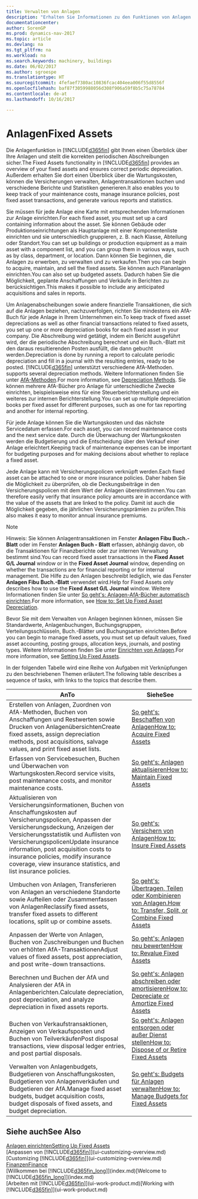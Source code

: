 ```yaml
---
title: Verwalten von Anlagen
description: "Erhalten Sie Informationen zu den Funktionen von Anlagen in Dynamics NAV und eine Übersicht , wie mit Anlagen gearbeitet wird."
documentationcenter: 
author: SorenGP
ms.prod: dynamics-nav-2017
ms.topic: article
ms.devlang: na
ms.tgt_pltfrm: na
ms.workload: na
ms.search.keywords: machinery, buildings
ms.date: 06/02/2017
ms.author: sgroespe
ms.translationtype: HT
ms.sourcegitcommit: 4fefaef7380ac10836fcac404eea006f55d8556f
ms.openlocfilehash: baf87f3059988056d308f906a59f8b5c75a78784
ms.contentlocale: de-at
ms.lasthandoff: 10/16/2017

---
```

# <a name="fixed-assets"></a><span data-ttu-id="e6170-103">Anlagen</span><span class="sxs-lookup"><span data-stu-id="e6170-103">Fixed Assets</span></span>
<span data-ttu-id="e6170-104">Die Anlagenfunktion in [!INCLUDE[d365fin](includes/d365fin_md.md)] gibt Ihnen einen Überblick über Ihre Anlagen und stellt die korrekten periodischen Abschreibungen sicher.</span><span class="sxs-lookup"><span data-stu-id="e6170-104">The Fixed Assets functionality in [!INCLUDE[d365fin](includes/d365fin_md.md)] provides an overview of your fixed assets and ensures correct periodic depreciation.</span></span> <span data-ttu-id="e6170-105">Außerdem erhalten Sie dort einen Überblick über die Wartungskosten, können die Versicherungen verwalten, Anlagentransaktionen buchen und verschiedene Berichte und Statistiken generieren.</span><span class="sxs-lookup"><span data-stu-id="e6170-105">It also enables you to keep track of your maintenance costs, manage insurance policies, post fixed asset transactions, and generate various reports and statistics.</span></span>

<span data-ttu-id="e6170-106">Sie müssen für jede Anlage eine Karte mit entsprechenden Informationen zur Anlage einrichten.</span><span class="sxs-lookup"><span data-stu-id="e6170-106">For each fixed asset, you must set up a card containing information about the asset.</span></span> <span data-ttu-id="e6170-107">Sie können Gebäude oder Produktionseinrichtungen als Hauptanlage mit einer Komponentenliste einrichten und sie unterschiedlich gruppieren, z. B. nach Klasse, Abteilung oder Standort.</span><span class="sxs-lookup"><span data-stu-id="e6170-107">You can set up buildings or production equipment as a main asset with a component list, and you can group them in various ways, such as by class, department, or location.</span></span> <span data-ttu-id="e6170-108">Dann können Sie beginnen, die Anlagen zu erwerben, zu verwalten und zu verkaufen.</span><span class="sxs-lookup"><span data-stu-id="e6170-108">Then you can begin to acquire, maintain, and sell the fixed assets.</span></span> <span data-ttu-id="e6170-109">Sie können auch Plananlagen einrichten.</span><span class="sxs-lookup"><span data-stu-id="e6170-109">You can also set up budgeted assets.</span></span> <span data-ttu-id="e6170-110">Dadurch haben Sie die Möglichkeit, geplante Anschaffungen und Verkäufe in Berichten zu berücksichtigen.</span><span class="sxs-lookup"><span data-stu-id="e6170-110">This makes it possible to include any anticipated acquisitions and sales in reports.</span></span>

<span data-ttu-id="e6170-111">Um Anlagenabscheibungen sowie andere finanzielle Transaktionen, die sich auf die Anlagen beziehen, nachzuverfolgen, richten Sie mindestens ein AfA-Buch für jede Anlage in Ihrem Unternehmen ein.</span><span class="sxs-lookup"><span data-stu-id="e6170-111">To keep track of fixed asset depreciations as well as other financial transactions related to fixed assets, you set up one or more depreciation books for each fixed asset in your company.</span></span> <span data-ttu-id="e6170-112">Die Abschreibung wird getätigt, indem ein Bericht ausgeführt wird, der die periodische Abschreibung berechnet und ein Buch.-Blatt mit den daraus resultierenden Posten ausfüllt, die dann gebucht werden.</span><span class="sxs-lookup"><span data-stu-id="e6170-112">Depreciation is done by running a report to calculate periodic depreciation and fill in a journal with the resulting entries, ready to be posted.</span></span> [!INCLUDE[d365fin](includes/d365fin_md.md)]<span data-ttu-id="e6170-113"> unterstützt verschiedene AfA-Methoden.</span><span class="sxs-lookup"><span data-stu-id="e6170-113"> supports several depreciation methods.</span></span> <span data-ttu-id="e6170-114">Weitere Informationen finden Sie unter [AfA-Methoden](fa-depreciation-methods.md).</span><span class="sxs-lookup"><span data-stu-id="e6170-114">For more information, see [Depreciation Methods](fa-depreciation-methods.md).</span></span> <span data-ttu-id="e6170-115">Sie können mehrere AfA-Bücher pro Anlage für unterschiedliche Zwecke einrichten, beispielsweise eins für eine Steuerberichterstellung und ein weiteres zur internen Berichterstellung.</span><span class="sxs-lookup"><span data-stu-id="e6170-115">You can set up multiple depreciation books per fixed asset for different purposes, such as one for tax reporting and another for internal reporting.</span></span>

<span data-ttu-id="e6170-116">Für jede Anlage können Sie die Wartungskosten und das nächste Servicedatum erfassen.</span><span class="sxs-lookup"><span data-stu-id="e6170-116">For each asset, you can record maintenance costs and the next service date.</span></span> <span data-ttu-id="e6170-117">Durch die Überwachung der Wartungskosten werden die Budgetierung und die Entscheidung über den Verkauf einer Anlage erleichtert.</span><span class="sxs-lookup"><span data-stu-id="e6170-117">Keeping track of maintenance expenses can be important for budgeting purposes and for making decisions about whether to replace a fixed asset.</span></span>

<span data-ttu-id="e6170-118">Jede Anlage kann mit Versicherungspolicen verknüpft werden.</span><span class="sxs-lookup"><span data-stu-id="e6170-118">Each fixed asset can be attached to one or more insurance policies.</span></span> <span data-ttu-id="e6170-119">Daher haben Sie die Möglichkeit zu überprüfen, ob die Deckungsbeiträge in den Versicherungspolicen mit dem Wert der Anlagen übereinstimmen.</span><span class="sxs-lookup"><span data-stu-id="e6170-119">You can therefore easily verify that insurance policy amounts are in accordance with the value of the assets that are linked to the policy.</span></span> <span data-ttu-id="e6170-120">Damit ist auch die Möglichkeit gegeben, die jährlichen Versicherungsprämien zu prüfen.</span><span class="sxs-lookup"><span data-stu-id="e6170-120">This also makes it easy to monitor annual insurance premiums.</span></span>

> [!NOTE]  
>   <span data-ttu-id="e6170-121">Hinweis: Sie können Anlagentransaktionen im Fenster **Anlagen Fibu Buch.-Blatt** oder im Fenster **Anlagen Buch - Blatt** erfassen, abhängig davon, ob die Transaktionen für Finanzberichte oder zur internen Verwaltung bestimmt sind.</span><span class="sxs-lookup"><span data-stu-id="e6170-121">You can record fixed asset transactions in the **Fixed Asset G/L Journal** window or in the **Fixed Asset Journal** window, depending on whether the transactions are for financial reporting or for internal management.</span></span> <span data-ttu-id="e6170-122">Die Hilfe zu den Anlagen beschreibt lediglich, wie das Fenster **Anlagen Fibu Buch.-Blatt** verwendet wird.</span><span class="sxs-lookup"><span data-stu-id="e6170-122">Help for Fixed Assets only describes how to use the **Fixed Asset G/L Journal** window.</span></span> <span data-ttu-id="e6170-123">Weitere Informationen finden Sie unter [So geht's: Anlagen-AfA-Bücher automatisch einrichten](fa-how-setup-depreciation.md).</span><span class="sxs-lookup"><span data-stu-id="e6170-123">For more information, see [How to: Set Up Fixed Asset Depreciation](fa-how-setup-depreciation.md).</span></span>

<span data-ttu-id="e6170-124">Bevor Sie mit dem Verwalten von Anlagen beginnen können, müssen Sie Standardwerte, Anlagenbuchungen,  Buchungsgruppen, Verteilungsschlüsseln, Buch.-Blätter und Buchungsarten einrichten.</span><span class="sxs-lookup"><span data-stu-id="e6170-124">Before you can begin to manage fixed assets, you must set up default values, fixed asset accounting, posting groups, allocation keys, journals, and posting types.</span></span> <span data-ttu-id="e6170-125">Weitere Informationen finden Sie unter [Einrichten von Anlagen](fa-setup.md).</span><span class="sxs-lookup"><span data-stu-id="e6170-125">For more information, see [Setting Up Fixed Assets](fa-setup.md).</span></span>

<span data-ttu-id="e6170-126">In der folgenden Tabelle wird eine Reihe von Aufgaben mit Verknüpfungen zu den beschriebenen Themen erläutert.</span><span class="sxs-lookup"><span data-stu-id="e6170-126">The following table describes a sequence of tasks, with links to the topics that describe them.</span></span>

| <span data-ttu-id="e6170-127">An</span><span class="sxs-lookup"><span data-stu-id="e6170-127">To</span></span> | <span data-ttu-id="e6170-128">Siehe</span><span class="sxs-lookup"><span data-stu-id="e6170-128">See</span></span> |
| --- | --- |
| <span data-ttu-id="e6170-129">Erstellen von Anlagen, Zuordnen von AfA-Methoden, Buchen von Anschaffungen und Restwerten sowie Drucken von Anlagenübersichten</span><span class="sxs-lookup"><span data-stu-id="e6170-129">Create fixed assets, assign depreciation methods, post acquisitions, salvage values, and print fixed asset lists.</span></span> |[<span data-ttu-id="e6170-130">So geht's: Beschaffen von Anlagen</span><span class="sxs-lookup"><span data-stu-id="e6170-130">How to: Acquire Fixed Assets</span></span>](fa-how-acquire.md) |
| <span data-ttu-id="e6170-131">Erfassen von Servicebesuchen, Buchen und Überwachen von Wartungskosten.</span><span class="sxs-lookup"><span data-stu-id="e6170-131">Record service visits, post maintenance costs, and monitor maintenance costs.</span></span> |[<span data-ttu-id="e6170-132">So geht's: Anlagen aktualisieren</span><span class="sxs-lookup"><span data-stu-id="e6170-132">How to: Maintain Fixed Assets</span></span>](fa-how-maintain.md) |
| <span data-ttu-id="e6170-133">Aktualisieren von Versicherungsinformationen, Buchen von Anschaffungskosten auf Versicherungspolicen, Anpassen der Versicherungsdeckung, Anzeigen der Versicherungsstatistik und Auflisten von Versicherungspolicen</span><span class="sxs-lookup"><span data-stu-id="e6170-133">Update insurance information, post acquisition costs to insurance policies, modify insurance coverage, view insurance statistics, and list insurance policies.</span></span> |[<span data-ttu-id="e6170-134">So geht's: Versichern von Anlagen</span><span class="sxs-lookup"><span data-stu-id="e6170-134">How to: Insure Fixed Assets</span></span>](fa-how-insure.md) |
| <span data-ttu-id="e6170-135">Umbuchen von Anlagen, Transferieren von Anlagen an verschiedene Standorte sowie Aufteilen oder Zusammenfassen von Anlagen</span><span class="sxs-lookup"><span data-stu-id="e6170-135">Reclassify fixed assets, transfer fixed assets to different locations, split up or combine assets.</span></span> |[<span data-ttu-id="e6170-136">So geht's: Übertragen, Teilen oder Kombinieren von Anlagen.</span><span class="sxs-lookup"><span data-stu-id="e6170-136">How to: Transfer, Split, or Combine Fixed Assets</span></span>](fa-how-trans-split-combine.md) |
| <span data-ttu-id="e6170-137">Anpassen der Werte von Anlagen, Buchen von Zuschreibungen und Buchen von erhöhten AfA-Transaktionen</span><span class="sxs-lookup"><span data-stu-id="e6170-137">Adjust values of fixed assets, post appreciation, and post write-down transactions.</span></span> |[<span data-ttu-id="e6170-138">So geht's: Anlagen neu bewerten</span><span class="sxs-lookup"><span data-stu-id="e6170-138">How to: Revalue Fixed Assets</span></span>](fa-how-revalue.md) |
| <span data-ttu-id="e6170-139">Berechnen und Buchen der AfA und Analysieren der AfA in Anlagenberichten.</span><span class="sxs-lookup"><span data-stu-id="e6170-139">Calculate depreciation, post depreciation, and  analyze depreciation in fixed assets reports.</span></span> |[<span data-ttu-id="e6170-140">So geht's: Anlagen abschreiben oder amortisieren</span><span class="sxs-lookup"><span data-stu-id="e6170-140">How to: Depreciate or Amortize Fixed Assets</span></span>](fa-how-depreciate-amortize.md) |
| <span data-ttu-id="e6170-141">Buchen von Verkaufstransaktionen, Anzeigen von Verkaufsposten und Buchen von Teilverkäufen</span><span class="sxs-lookup"><span data-stu-id="e6170-141">Post disposal transactions, view disposal ledger entries, and post partial disposals.</span></span> |[<span data-ttu-id="e6170-142">So geht's: Anlagen entsorgen oder außer Dienst stellen</span><span class="sxs-lookup"><span data-stu-id="e6170-142">How to: Dispose of or Retire Fixed Assets</span></span>](fa-how-dispose-retire.md) |
| <span data-ttu-id="e6170-143">Verwalten von Anlagenbudgets, Budgetieren von Anschaffungskosten, Budgetieren von Anlagenverkäufen und Budgetieren der AfA.</span><span class="sxs-lookup"><span data-stu-id="e6170-143">Manage fixed asset budgets, budget acquisition costs, budget disposals of fixed assets, and budget depreciation.</span></span> |[<span data-ttu-id="e6170-144">So geht's: Budgets für Anlagen verwalten</span><span class="sxs-lookup"><span data-stu-id="e6170-144">How to: Manage Budgets for Fixed Assets</span></span>](fa-how-manage-budgets.md) |

## <a name="see-also"></a><span data-ttu-id="e6170-145">Siehe auch</span><span class="sxs-lookup"><span data-stu-id="e6170-145">See Also</span></span>
[<span data-ttu-id="e6170-146">Anlagen einrichten</span><span class="sxs-lookup"><span data-stu-id="e6170-146">Setting Up Fixed Assets</span></span>](fa-setup.md)  
<span data-ttu-id="e6170-147">[Anpassen von [!INCLUDE[d365fin](includes/d365fin_md.md)]](ui-customizing-overview.md)</span><span class="sxs-lookup"><span data-stu-id="e6170-147">[Customizing [!INCLUDE[d365fin](includes/d365fin_md.md)]](ui-customizing-overview.md)</span></span>  
[<span data-ttu-id="e6170-148">Finanzen</span><span class="sxs-lookup"><span data-stu-id="e6170-148">Finance</span></span>](finance.md)  
<span data-ttu-id="e6170-149">[Willkommen bei [!INCLUDE[d365fin_long](includes/d365fin_long_md.md)]](index.md)</span><span class="sxs-lookup"><span data-stu-id="e6170-149">[Welcome to [!INCLUDE[d365fin_long](includes/d365fin_long_md.md)]](index.md)</span></span>  
<span data-ttu-id="e6170-150">[Arbeiten mit [!INCLUDE[d365fin](includes/d365fin_md.md)]](ui-work-product.md)</span><span class="sxs-lookup"><span data-stu-id="e6170-150">[Working with [!INCLUDE[d365fin](includes/d365fin_md.md)]](ui-work-product.md)</span></span>

